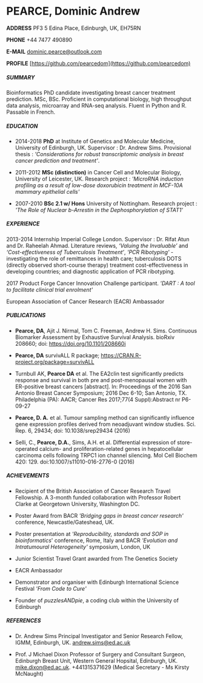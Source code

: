# PEARCE, Dominic Andrew

**ADDRESS** PF3 5 Edina Place, Edinburgh, UK, EH75RN

**PHONE** +44 7477 490890

**E-MAIL** dominic.pearce@outlook.com

**PROFILE** [https://github.com/pearcedom](https://github.com/pearcedom)

##### SUMMARY
Bioinformatics PhD candidate investigating breast cancer treatment prediction. MSc, BSc. Proficient in computational biology, high throughput data analysis, microarray and RNA-seq analysis. Fluent in Python and R. Passable in French.

##### EDUCATION
 - 2014-2018 **PhD** at Institute of Genetics and Molecular Medicine, University of Edinburgh, UK. Supervisor : Dr. Andrew Sims. Provisional thesis : *'Considerations for robust transcriptomic analysis in breast cancer prediction and treatment'*.

 - 2011-2012 **MSc (distinction)** in Cancer Cell and Molecular Biology, University of Leicester, UK. Research project : *'MicroRNA induction profiling as a result of low-dose doxorubicin treatment in MCF-10A mammary epithelial cells'*

 - 2007-2010 **BSc 2.1 w/ Hons** University of Nottingham. Research project : *'The Role of Nuclear b-Arrestin in the Dephosphorylation of STAT1'*

##### EXPERIENCE
2013-2014 Internship Imperial College London. Supervisor : Dr. Rifat Atun and Dr. Raheelah Ahmad. Literature reviews, *‘Valuing the Invaluable’* and *‘Cost-effectiveness of Tuberculosis Treatment’*, *'PCR Ribotyping'* - investigating the role of remittances in health care; tuberculosis DOTS (directly observed short-course therapy) treatment cost-effectiveness in developing countries; and diagnostic application of PCR ribotyping.

2017 Product Forge Cancer Innovation Challenge participant. *'DART : A tool to facilitate clinical trial enrolment'*

European Association of Cancer Research (EACR) Ambassador

##### PUBLICATIONS

 - **Pearce, DA**, Ajit J. Nirmal, Tom C. Freeman, Andrew H. Sims. Continuous Biomarker Assessment by Exhaustive Survival Analysis. bioRxiv 208660; doi: https://doi.org/10.1101/208660i

 - **Pearce, DA** survivALL R package; https://CRAN.R-project.org/package=survivALL

 - Turnbull AK, **Pearce DA** et al. The EA2clin test significantly predicts response and survival in both pre and post-menopausal women with ER-positive breast cancers [abstract]. In: Proceedings of the 2016 San Antonio Breast Cancer Symposium; 2016 Dec 6-10; San Antonio, TX. Philadelphia (PA): AACR; Cancer Res 2017;77(4 Suppl):Abstract nr P6-09-27  

 - **Pearce, D. A.** et al. Tumour sampling method can significantly influence gene expression profiles derived from neoadjuvant window studies. Sci. Rep. 6, 29434; doi: 10.1038/srep29434 (2016)

 - Selli, C., **Pearce, D.A.**, Sims, A.H. et al. Differential expression of store-operated calcium- and proliferation-related genes in hepatocellular carcinoma cells following TRPC1 ion channel silencing. Mol Cell Biochem 420: 129. doi:10.1007/s11010-016-2776-0 (2016)

##### ACHIEVEMENTS
 - Recipient of the British Association of Cancer Research Travel Fellowship. A 3-month funded collaboration with Professor Robert Clarke at Georgetown University, Washington DC. 

 - Poster Award from BACR *'Bridging gaps in breast cancer research'* conference, Newcastle/Gateshead, UK.

 - Poster presentation at *'Reproducibility, standards and SOP in bioinformatics*' conference, Rome, Italy and BACR *'Evolution and Intratumoural Heterogeneity'* symposium, London, UK

 - Junior Scientist Travel Grant awarded from The Genetics Society

 - EACR Ambassador

 - Demonstrator and organiser with Edinburgh International Science Festival *'From Code to Cure'*

 - Founder of *puzzlesANDpie*, a coding club within the University of Edinburgh

##### REFERENCES
 - Dr. Andrew Sims Principal Investigator and Senior Research Fellow, IGMM, Edinburgh, UK. andrew.sims@ed.ac.uk

 - Prof. J Michael Dixon Professor of Surgery and Consultant Surgeon, Edinburgh Breast Unit, Western General Hopsital, Edinburgh, UK. mike.dixon@ed.ac.uk. +441315371629 (Medical Secretary - Ms Kirsty McNaught)
